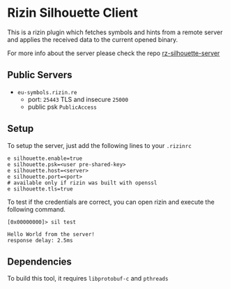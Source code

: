 # Rizin Silhouette Client

This is a rizin plugin which fetches symbols and hints from a remote server and applies the received data to the current opened binary.

For more info about the server please check the repo [rz-silhouette-server](https://github.com/rizinorg/rz-silhouette-server)

## Public Servers

- `eu-symbols.rizin.re`
    - port: `25443` TLS and insecure `25000`
    - public psk `PublicAccess`

## Setup

To setup the server, just add the following lines to your `.rizinrc`

```
e silhouette.enable=true
e silhouette.psk=<user pre-shared-key>
e silhouette.host=<server>
e silhouette.port=<port>
# available only if rizin was built with openssl
e silhouette.tls=true
```

To test if the credentials are correct, you can open rizin and execute the following command.
```
[0x00000000]> sil test

Hello World from the server!
response delay: 2.5ms
```

## Dependencies

To build this tool, it requires `libprotobuf-c` and `pthreads`
